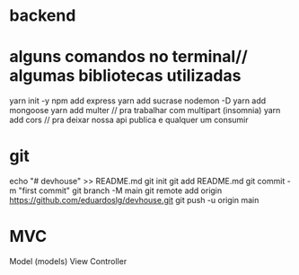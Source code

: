 # backend

# alguns comandos no terminal// algumas bibliotecas utilizadas
yarn init -y
npm add express
yarn add sucrase nodemon -D
yarn add mongoose
yarn add multer // pra trabalhar com multipart (insomnia)
yarn add cors // pra deixar nossa api publica e qualquer um consumir



# git
echo "# devhouse" >> README.md
git init
git add README.md
git commit -m "first commit"
git branch -M main
git remote add origin https://github.com/eduardoslg/devhouse.git
git push -u origin main

# MVC
Model (models)
View
Controller
